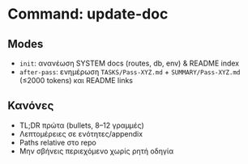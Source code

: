 # Command: update-doc
## Modes
- `init`: ανανέωση SYSTEM docs (routes, db, env) & README index
- `after-pass`: ενημέρωση `TASKS/Pass-XYZ.md` + `SUMMARY/Pass-XYZ.md` (≤2000 tokens) και README links

## Κανόνες
- TL;DR πρώτα (bullets, 8–12 γραμμές)
- Λεπτομέρειες σε ενότητες/appendix
- Paths relative στο repo
- Μην σβήνεις περιεχόμενο χωρίς ρητή οδηγία

